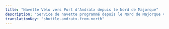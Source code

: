 ```yaml
---
title: "Navette Vélo vers Port d'Andratx depuis le Nord de Majorque"
description: "Service de navette programmé depuis le Nord de Majorque vers Port d'Andratx. Roulez dans un sens, navette au retour."
translationKey: "shuttle-andratx-from-north"
---
```


<!-- Content will be added later -->
